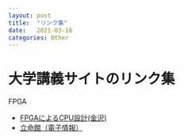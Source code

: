 ```yaml
---
layout: post
title:  "リンク集"
date:   2021-03-18
categories: Other
---
```


# 大学講義サイトのリンク集

FPGA  
- [FPGAによるCPU設計(金沢)](http://exp1gw.ec.t.kanazawa-u.ac.jp/PCIF-2/)
- [立命館（電子情報）](http://www.ritsumei.ac.jp/se/re/izumilab/lecture/)
